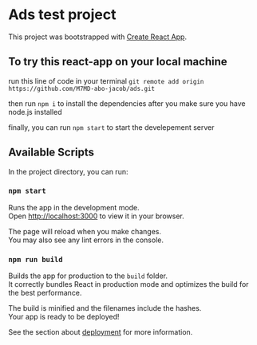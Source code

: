 # Ads test project

This project was bootstrapped with [Create React App](https://github.com/facebook/create-react-app).

## To try this react-app on your local machine

run this line of code in your terminal `git remote add origin https://github.com/M7MD-abo-jacob/ads.git`

then run `npm i` to install the dependencies after you make sure you have node.js installed

finally, you can run `npm start` to start the develepement server

## Available Scripts

In the project directory, you can run:

### `npm start`

Runs the app in the development mode.\
Open [http://localhost:3000](http://localhost:3000) to view it in your browser.

The page will reload when you make changes.\
You may also see any lint errors in the console.

### `npm run build`

Builds the app for production to the `build` folder.\
It correctly bundles React in production mode and optimizes the build for the best performance.

The build is minified and the filenames include the hashes.\
Your app is ready to be deployed!

See the section about [deployment](https://facebook.github.io/create-react-app/docs/deployment) for more information.
